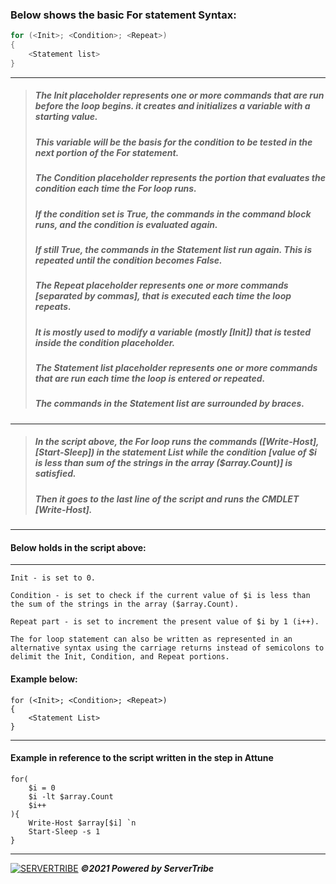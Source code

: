### **Below shows the basic For statement Syntax:**
```powershell
for (<Init>; <Condition>; <Repeat>)
{
    <Statement list>
}
```
---
> ##### The Init placeholder represents one or more commands that are run before the loop begins. it creates and initializes a variable with a starting value.
> ##### This variable will be the basis for the condition to be tested in the next portion of the For statement.
>
> ##### The Condition placeholder represents the portion that evaluates the condition each time the For loop runs.
> ##### If the condition set is True, the commands in the command block runs, and the condition is evaluated again.
> ##### If still True, the commands in the Statement list run again. This is repeated until the condition becomes False.
>
> ##### The Repeat placeholder represents one or more commands *[separated by commas]*, that is executed each time the loop repeats.
> ##### It is mostly used to modify a variable (mostly *[Init]*) that is tested inside the condition placeholder.
>
> ##### The Statement list placeholder represents one or more commands that are run each time the loop is entered or repeated.
> ##### The commands in the Statement list are surrounded by braces.
---
> ##### In the script above, the For loop runs the commands *([Write-Host], [Start-Sleep])* in the statement List while the condition *[value of \$i is less than sum of the strings in the array ($array.Count)]* is satisfied.
> ##### Then it goes to the last line of the script and runs the CMDLET *[Write-Host]*.
---
#### **Below holds in the script above:**
---
```
Init - is set to 0.

Condition - is set to check if the current value of $i is less than the sum of the strings in the array ($array.Count).

Repeat part - is set to increment the present value of $i by 1 (i++).

The for loop statement can also be written as represented in an alternative syntax using the carriage returns instead of semicolons to delimit the Init, Condition, and Repeat portions.
```
#### Example below:
```
for (<Init>; <Condition>; <Repeat>)
{
    <Statement List>
}
```
---
#### Example in reference to the script written in the step in Attune
```
for(
    $i = 0
    $i -lt $array.Count
    $i++
){
    Write-Host $array[$i] `n
    Start-Sleep -s 1
}
```
---
[![SERVERTRIBE](https://www.servertribe.com/wp-content/themes/mars/assets/images/attune_logo.svg)](https://www.servertribe.com/)
***&copy;2021 Powered by ServerTribe***